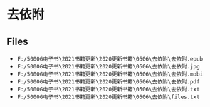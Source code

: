 # 去依附

## Files

- `F:/5000G电子书\2021书籍更新\2020更新书籍\0506\去依附\去依附.epub`
- `F:/5000G电子书\2021书籍更新\2020更新书籍\0506\去依附\去依附.jpg`
- `F:/5000G电子书\2021书籍更新\2020更新书籍\0506\去依附\去依附.mobi`
- `F:/5000G电子书\2021书籍更新\2020更新书籍\0506\去依附\去依附.pdf`
- `F:/5000G电子书\2021书籍更新\2020更新书籍\0506\去依附\去依附.txt`
- `F:/5000G电子书\2021书籍更新\2020更新书籍\0506\去依附\files.txt`
